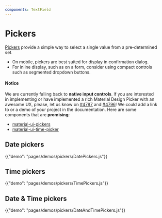 ```yaml
---
components: TextField
---
```


# Pickers

[Pickers](https://material.io/guidelines/components/pickers.html) provide a simple way to select a single value from a pre-determined set.

- On mobile, pickers are best suited for display in confirmation dialog.
- For inline display, such as on a form, consider using compact controls such as segmented dropdown buttons.

#### Notice

We are currently falling back to **native input controls**.
If you are interested in implementing or have implemented a rich Material Design Picker with an awesome UX, please, let us know on [#4787](https://github.com/mui-org/material-ui/issues/4787) and [#4796](https://github.com/mui-org/material-ui/issues/4796)! We could add a link to or a demo of your project in the documentation.
Here are some components that are **promising**:
- [material-ui-pickers](https://github.com/dmtrKovalenko/material-ui-pickers)
- [material-ui-time-picker](https://github.com/TeamWertarbyte/material-ui-time-picker)

## Date pickers

{{"demo": "pages/demos/pickers/DatePickers.js"}}

## Time pickers

{{"demo": "pages/demos/pickers/TimePickers.js"}}

## Date & Time pickers

{{"demo": "pages/demos/pickers/DateAndTimePickers.js"}}
